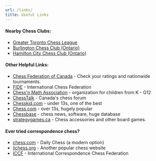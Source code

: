 ```yaml
---
url: /links/
title: Useful Links
---
```


#### Nearby Chess Clubs:
- [Greater Toronto Chess League](http://www.torontochess.org/)
- [Burlington Chess Club (Ontario)](https://www.burlingtonchessclub.com/)
- [Hamilton City Chess Club (Ontario)](http://chesshamilton.mygamesonline.org)

#### Other Helpful Links:
- [Chess Federation of Canada](http://www.chess.ca/) - Check your ratings and nationwide tournaments.
- [FIDE](https://www.fide.com/) - International Chess Federation
- [Chess'n Math Association](https://chess-math.org/) - organization for children from K - G12
- [ChessTalk](http://www.chesstalk.com/) - Canada's chess forum
- [Chesskid.com](https://www.chesskid.com/) - under 13s, one of the best
- [Chess.com](https://www.chess.com/) - over 13s, hugely popular
- [Chessbase](http://www.chessbase.com/) - chess news, software, huge database
- [strategygames.ca](https://strategygames.ca/) - Chess accessories and other board games.

#### Ever tried correspondence chess?
- [chess.com](https://www.chess.com/daily) - Daily Chess (a modern option)
- [lichess.org](https://lichess.org/) - Another popular chess website
- [ICCF](http://www.iccf.com/) - International Correspondence Chess Federation
